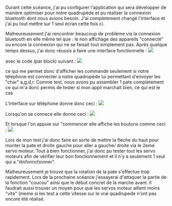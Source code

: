 Durant cette scéance, j'ai pu configurer l'application qui sera développer de manière optimiser pour notre quadrupède et pu réaliser la connexion bluetooth dont nous avions besoin.
J'ai completement changé l'interface et j'ai pu tout mettre sur 1 seul écran cette fois ci.

Malheureusement j'ai rencontrer beaucoup de problème via la connexion bluetooth en elle même tel que : le non affichage des appareils "connecté" ou encore la connexion qui ne se faisait tout simplement pas.
Après quelque temps dessus, j'ai donc réussis à faire une interface fonctionnelle :
<img src="https://github.com/Lptj01/QUADRUPEDE/assets/153199410/eb22d731-8da6-4af7-a5e2-fee1a4b8052e"/>


avec le code (par block) suivant :
<img src="https://github.com/Lptj01/QUADRUPEDE/assets/153199410/4522cd76-95b0-4a22-9e70-47fdf14cff1a"/>

ce qui me permet donc d'afficher les commande seulement si notre téléphone est connecter a notre quadrupède lui permettant d'envoyer les "char" a,g,d,r. 
Comme test, nous avons pu assembler 1 pate completement ce qui m'a donc permis de tester si mon appli marchait bien, ce qui est le cas

L'interface sur téléphone donne donc ceci :
<img src="https://github.com/Lptj01/QUADRUPEDE/assets/153199410/663a530f-e81c-4986-a3c9-af1971a66296"/>


Lorsqu'on se connece elle donne ceci :
<img src="https://github.com/Lptj01/QUADRUPEDE/assets/153199410/2862fcfb-19ff-41e7-b076-ca0d96e62b99"/>



Et lorsque l'on appuie sur "commencer elle affiche les boutons comme ceci :
<img src="https://github.com/Lptj01/QUADRUPEDE/assets/153199410/8f04bd4a-55a7-4599-ac12-99f28b150f92"/>


Lors de mon test j'ai donc faire en sorte de mettre la fleche du haut pour monter la pate et droite gauche pour aller a gauche/ droite via le 2eme servo moteur.
Tout à bien fonctionner, j'ai donc pu tester tout les servo moteurs afin de vérifier leur bon fonctionnement et il n'y a seulement 1 seul qui a "disfonnctionner".

Malheureusement je trouve que la rotation de la pate s'effectue trop rapidement. Lors de la prochaine scéance j'essayerai d'attaquer la partie de la fonction "coucou" ainsi que le début concret de la marche avant.
Il faudrait aussi trouver un moyen pour que les servos moteur aillent moins "vite" (meme si les test a cette vitesse sur le vrai quadrupede n'ont pas encore été réalisé.
